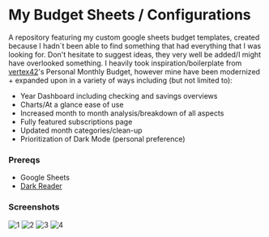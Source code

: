 # My Budget Sheets / Configurations 
A repository featuring my custom google sheets budget templates, created because I hadn`t been able to find something that had everything that I was looking for. Don't hesitate to suggest ideas, they very well be added/I might have overlooked something. I heavily took inspiration/boilerplate from [vertex42](https://www.vertex42.com/ExcelTemplates/personal-monthly-budget.html)'s Personal Monthly Budget, however mine have been modernized + expanded upon in a variety of ways including (but not limited to): 

- Year Dashboard including checking and savings overviews
- Charts/At a glance ease of use
- Increased month to month analysis/breakdown of all aspects
- Fully featured subscriptions page
- Updated month categories/clean-up
- Prioritization of Dark Mode (personal preference)

### Prereqs
- Google Sheets
- [Dark Reader](https://darkreader.org/)

### Screenshots

![1]([http://url/to/img.png](https://github.com/CaelKatt/Budget/blob/main/dash1.png))
![2]([http://url/to/img.png](https://github.com/CaelKatt/Budget/blob/main/dash2.png))
![3]([http://url/to/img.png](https://github.com/CaelKatt/Budget/blob/main/dash3.png))
![4]([http://url/to/img.png](https://github.com/CaelKatt/Budget/blob/main/dash4.png))
